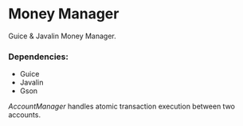 # Money Manager

Guice &amp; Javalin Money Manager.

### Dependencies:
* Guice
* Javalin
* Gson

*AccountManager* handles atomic transaction execution between two accounts.


